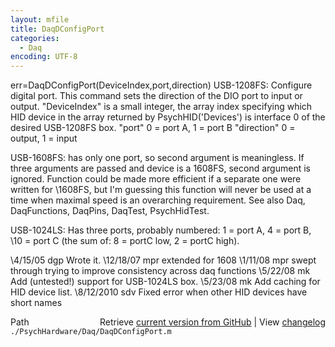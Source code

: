 ```yaml
---
layout: mfile
title: DaqDConfigPort
categories:
  - Daq
encoding: UTF-8
---
```


err=DaqDConfigPort(DeviceIndex,port,direction)
USB-1208FS: Configure digital port. This command sets the direction of
the DIO port to input or output.
"DeviceIndex" is a small integer, the array index specifying which HID
      device in the array returned by PsychHID('Devices') is interface 0
      of the desired USB-1208FS box.
"port" 0 = port A, 1 = port B
"direction" 0 = output, 1 = input

USB-1608FS: has only one port, so second argument is meaningless.  If three
arguments are passed and device is a 1608FS, second argument is ignored.
Function could be made more efficient if a separate one were written for
\1608FS, but I'm guessing this function will never be used at a time when
maximal speed is an overarching requirement.
See also Daq, DaqFunctions, DaqPins, DaqTest, PsychHidTest.

USB-1024LS: Has three ports, probably numbered: 1 = port A, 4 = port B,
\10 = port C (the sum of: 8 = portC low, 2 = portC high).

\4/15/05   dgp Wrote it.
\12/18/07  mpr extended for 1608
\1/11/08   mpr swept through trying to improve consistency across daq
                functions
\5/22/08   mk  Add (untested!) support for USB-1024LS box.
\5/23/08   mk  Add caching for HID device list.
\8/12/2010 sdv Fixed error when other HID devices have short names


<div class="code_header" style="text-align:right;">
  <span style="float:left;">Path&nbsp;&nbsp;</span> <span class="counter">Retrieve <a href=
  "https://raw.github.com/Psychtoolbox-3/Psychtoolbox-3/beta/./PsychHardware/Daq/DaqDConfigPort.m">current version from GitHub</a> | View <a href=
  "https://github.com/Psychtoolbox-3/Psychtoolbox-3/commits/beta/./PsychHardware/Daq/DaqDConfigPort.m">changelog</a></span>
</div>
<div class="code">
  <code>./PsychHardware/Daq/DaqDConfigPort.m</code>
</div>
